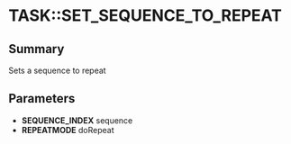 # TASK::SET_SEQUENCE_TO_REPEAT

## Summary
Sets a sequence to repeat

## Parameters
* **SEQUENCE_INDEX** sequence
* **REPEATMODE** doRepeat